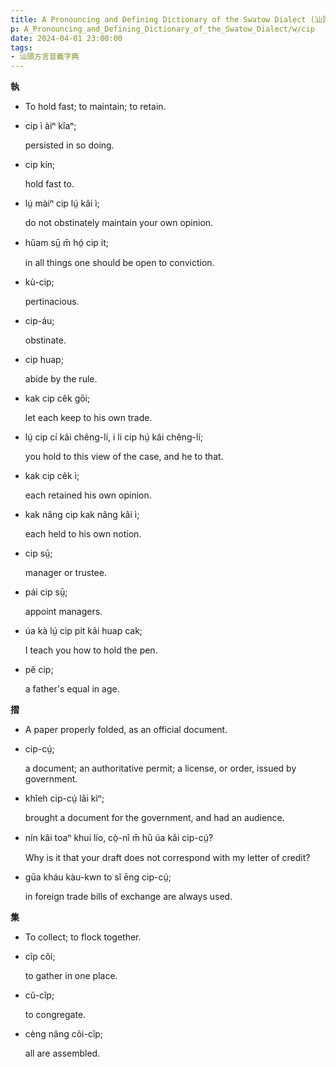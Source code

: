 ```yaml
---
title: A Pronouncing and Defining Dictionary of the Swatow Dialect (汕頭方言音義字典) / cip
p: A_Pronouncing_and_Defining_Dictionary_of_the_Swatow_Dialect/w/cip
date: 2024-04-01 23:00:00
tags: 
- 汕頭方言音義字典
---
```



**執**
- To hold fast; to maintain; to retain.

- cip ì àiⁿ kîaⁿ;

  persisted in so doing.

- cip kín;

  hold fast to.

- lṳ́ màiⁿ cip lṳ́ kâi ì;

  do not obstinately maintain your own opinion.

- hŭam sṳ̄ m̄ hó̤ cip it;

  in all things one should be open to conviction.

- kù-cip;

  pertinacious.

- cip-áu;

  obstinate.

- cip huap;

  abide by the rule.

- kak cip cêk gōi;

  let each keep to his own trade.

- lṳ́ cip cí kâi chêng-lí, i li cip hṳ́ kâi chêng-lí;

  you hold to this view of the case, and he to that.

- kak cip cêk ì;

  each retained his own opinion.

- kak nâng cip kak nâng kâi ì;

  each held to his own notion.

- cip sṳ̄;

  manager or trustee.

- pái cip sṳ̄;

  appoint managers.

- úa kà lṳ́ cip pit kâi huap cak;

  I teach you how to hold the pen.

- pĕ cip;

  a father's equal in age.

**摺**
- A paper properly folded, as an official document.

- cip-cṳ́;

  a document; an authoritative permit; a license, or order, issued by government.

- khîeh cip-cṳ́ lâi kìⁿ;

  brought a document for the government, and had an audience.

- nín kâi toaⁿ khui lío, cò̤-nî m̄ hû úa kâi cip-cṳ́?

  Why is it that your draft does not correspond with my letter of credit?

- gūa kháu kàu-kwn to sĭ ēng cip-cṳ́;

  in foreign trade bills of exchange are always used.

**集**
- To collect; to flock together.

- cîp côi;

  to gather in one place.

- cŭ-cîp;

  to congregate.

- cèng nâng côi-cîp;

  all are assembled.